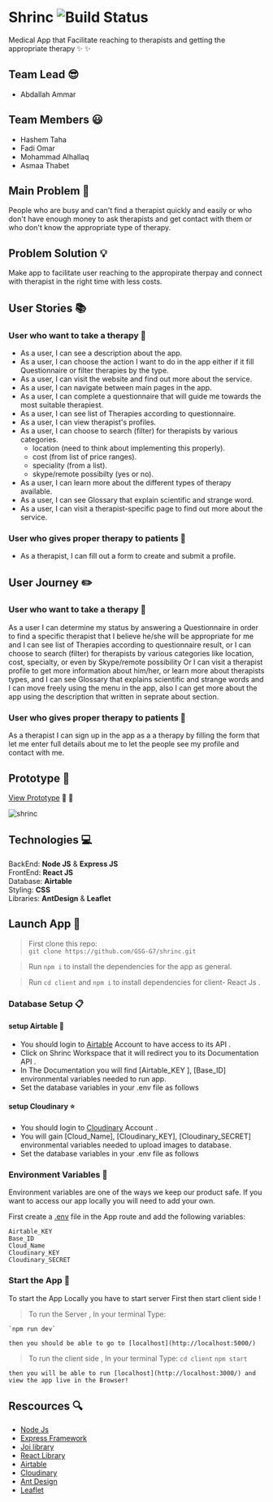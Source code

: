 # Shrinc  ![Build Status](https://api.travis-ci.com/GSG-G7/shrinc.png?branch=master)      

Medical App that Facilitate reaching to therapists and getting the appropriate therapy :sparkles: :sparkles:

## **Team Lead** :sunglasses:
* Abdallah Ammar 

## **Team Members** :smiley:
* Hashem Taha 
* Fadi Omar 
* Mohammad Alhallaq
* Asmaa Thabet

## **Main Problem**    :no_entry_sign:

People who are busy and can't find a therapist quickly and easily or who don't have enough money to ask therapists and get contact with them or who don't know the appropriate type of therapy.
    
## **Problem Solution** :bulb:

Make app to facilitate user reaching to the appropirate therpay and connect with therapist in the right time with less costs.

## **User Stories**  :books:

### **User who want to take a therapy** :pill:
- As a user, I can see a description about the app.
- As a user, I can choose the action I want to do in the app either if it fill Questionnaire or filter therapies by the type.
- As a user, I can visit the website and find out more about the service.
- As a user, I can navigate between main pages in the app. 
- As a user, I can complete a questionnaire that will guide me towards the most suitable therapiest. 
- As a user, I can see list of Therapies according to questionnaire. 
- As a user, I can view therapist's profiles.
- As a user, I can choose to search (filter) for therapists by various categories.
    - location (need to think about implementing this properly).
    - cost (from list of price ranges).
    - speciality (from a list).
    - skype/remote possibilty (yes or no).
- As a user, I can learn more about the different types of therapy available. 
- As a user, I can see Glossary that explain scientific and strange word.
- As a user, I can visit a therapist-specific page to find out more about the service.

### **User who gives proper therapy to patients** :syringe: 
- As a therapist, I can fill out a form to create and submit a profile.

## **User Journey**  :pencil2:

### **User who want to take a therapy** :pill:

As a user I can determine my status by answering a Questionnaire in order to find a specific therapist that I believe he/she will be appropriate for me and I can see list of Therapies according to questionnaire result, or I can choose to search (filter) for therapists by various categories like location, cost, specialty, or even by Skype/remote possibility Or I can visit a therapist profile to get more information about him/her, or learn more about therapists types, and I can see Glossary that explains scientific and strange words and I can move freely using the menu in the app, also I can get more about the app using the description that written in seprate about section.

### **User who gives proper therapy to patients** :syringe:
As a therapist I can sign up in the app as a a therapy by filling the form that let me enter full details about me to let the people see my profile and contact with me. 

## **Prototype** :iphone: 
[View Prototype](https://www.figma.com/proto/7ZHosfDL29DQFe7GxPcotT/Shrinc?node-id=1%3A4&scaling=contain) :eyes: :eyes:

![shrinc](https://user-images.githubusercontent.com/29041512/69190823-e7475d80-0b29-11ea-9fd6-782ff9f108b9.png)

## **Technologies**  :computer:
BackEnd: **Node JS** & **Express JS**    
FrontEnd: **React JS**  
Database: **Airtable**  
Styling:  **CSS**   
Libraries: **AntDesign** & **Leaflet**

## **Launch App**  :mega:

> First clone this repo:  
`git clone https://github.com/GSG-G7/shrinc.git`

> Run `npm i` to install the dependencies for the app as general.

> Run `cd client` and `npm i` to install dependencies for client- React Js . 

### Database Setup  :clipboard:

#### setup Airtable :triangular_ruler:
* You should login to  [Airtable](https://airtable.com) Account to have access to its API .    
* Click on Shrinc Workspace that it will redirect you to its Documentation API .    
* In The Documentation you will find [Airtable_KEY ], [Base_ID] environmental variables needed to run app.
* Set the database variables in your .env file as follows

#### setup Cloudinary :star:
* You should login to [Cloudinary](https://cloudinary.com/) Account .
* You will gain [Cloud_Name], [Cloudinary_KEY], [Cloudinary_SECRET] environmental variables needed to upload images to database.
* Set the database variables in your .env file as follows

### Environment Variables :key:
Environment variables are one of the ways we keep our product safe. If you want to access our app locally you will need to add your own.

First create a [.env](https://github.com/dwyl/env2#create-a-env-file) file in the App route and add the following variables:
```
Airtable_KEY
Base_ID
Cloud_Name
Cloudinary_KEY
Cloudinary_SECRET
```

### Start the App :electric_plug:

To start the App Locally you have to start server First then start client side !
> To run the Server , In your terminal Type: 

    `npm run dev`

    then you should be able to go to [localhost](http://localhost:5000/) 
> To run the client side , In your terminal Type: 
    `cd client`
    `npm start`

    then you will be able to run [localhost](http://localhost:3000/) and view the app live in the Browser!

## **Rescources**  :mag:
* [Node Js](https://nodejs.org/en/)
* [Express Framework](https://expressjs.com/)
* [Joi library](https://www.npmjs.com/package/joi) 
* [React Library](https://reactjs.org/)
* [Airtable](https://airtable.com/)
* [Cloudinary](https://cloudinary.com/)
* [Ant Design](https://ant.design/)
* [Leaflet](https://leafletjs.com/)
